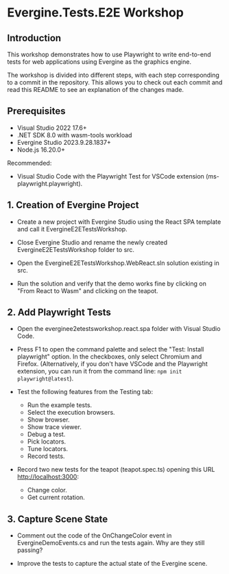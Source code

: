 # Evergine.Tests.E2E Workshop

## Introduction

This workshop demonstrates how to use Playwright to write end-to-end tests for web applications using Evergine as the graphics engine.

The workshop is divided into different steps, with each step corresponding to a commit in the repository. This allows you to check out each commit and read this README to see an explanation of the changes made.

## Prerequisites

- Visual Studio 2022 17.6+
- .NET SDK 8.0 with wasm-tools workload
- Evergine Studio 2023.9.28.1837+
- Node.js 16.20.0+

Recommended:

- Visual Studio Code with the Playwright Test for VSCode extension (ms-playwright.playwright).

## 1. Creation of Evergine Project

- Create a new project with Evergine Studio using the React SPA template and call it EvergineE2ETestsWorkshop.

- Close Evergine Studio and rename the newly created EvergineE2ETestsWorkshop folder to src.

- Open the EvergineE2ETestsWorkshop.WebReact.sln solution existing in src.

- Run the solution and verify that the demo works fine by clicking on "From React to Wasm" and clicking on the teapot.

## 2. Add Playwright Tests

- Open the everginee2etestsworkshop.react.spa folder with Visual Studio Code.

- Press F1 to open the command palette and select the "Test: Install playwright" option. In the checkboxes, only select Chromium and Firefox. (Alternatively, if you don't have VSCode and the Playwright extension, you can run it from the command line: `npm init playwright@latest`).

- Test the following features from the Testing tab:
  - Run the example tests.
  - Select the execution browsers.
  - Show browser.
  - Show trace viewer.
  - Debug a test.
  - Pick locators.
  - Tune locators.
  - Record tests.

- Record two new tests for the teapot (teapot.spec.ts) opening this URL <http://localhost:3000>:
  - Change color.
  - Get current rotation.

## 3. Capture Scene State

- Comment out the code of the OnChangeColor event in EvergineDemoEvents.cs and run the tests again. Why are they still passing?

- Improve the tests to capture the actual state of the Evergine scene.

